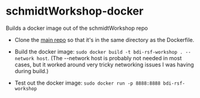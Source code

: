 # schmidtWorkshop-docker
Builds a docker image out of the schmidtWorkshop repo

- Clone the [main repo](https://github.com/mcveanlab/schmidtWorkshop) so that it's
  in the same directory as the Dockerfile.

- Build the docker image: ``sudo docker build -t bdi-rsf-workshop . --network host``.
  (The --network host is probably not needed in most cases, but it worked around 
  very tricky networking issues I was having during build.)

- Test out the docker image: ``sudo docker run -p 8888:8888 bdi-rsf-workshop``
